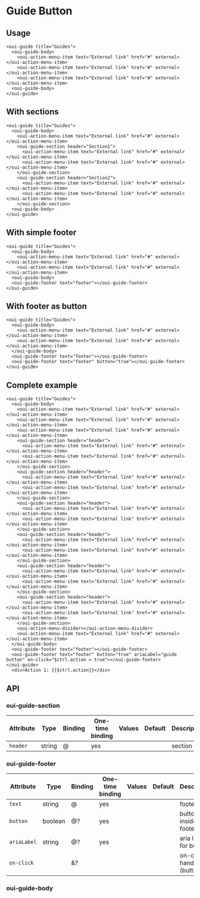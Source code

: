 # Guide Button

<component-status cx-design="complete" ux="complete"></component-status>

## Usage


```html:preview
<oui-guide title="Guides">
  <oui-guide-body>
    <oui-action-menu-item text="External link" href="#" external></oui-action-menu-item>
    <oui-action-menu-item text="External link" href="#" external></oui-action-menu-item>
    <oui-action-menu-item text="External link" href="#" external></oui-action-menu-item>
  <oui-guide-body>  
</oui-guide>
```
## With sections


```html:preview
<oui-guide title="Guides">
  <oui-guide-body>  
    <oui-action-menu-item text="External link" href="#" external></oui-action-menu-item>
    <oui-guide-section header="Section1">
      <oui-action-menu-item text="External link" href="#" external></oui-action-menu-item>
      <oui-action-menu-item text="External link" href="#" external></oui-action-menu-item>
    </oui-guide-section>
    <oui-guide-section header="Section2">
      <oui-action-menu-item text="External link" href="#" external></oui-action-menu-item>
      <oui-action-menu-item text="External link" href="#" external></oui-action-menu-item>
    </oui-guide-section> 
  <oui-guide-body>  
</oui-guide>
```
## With simple footer


```html:preview
<oui-guide title="Guides">
  <oui-guide-body>  
    <oui-action-menu-item text="External link" href="#" external></oui-action-menu-item>
    <oui-action-menu-item text="External link" href="#" external></oui-action-menu-item>
  <oui-guide-body>
  <oui-guide-footer text="footer"></oui-guide-footer>
</oui-guide>
```
## With footer as button


```html:preview
<oui-guide title="Guides">
  <oui-guide-body>
    <oui-action-menu-item text="External link" href="#" external></oui-action-menu-item>
    <oui-action-menu-item text="External link" href="#" external></oui-action-menu-item>
  </oui-guide-body>
  <oui-guide-footer text="footer"></oui-guide-footer>
  <oui-guide-footer text="footer" button="true"></oui-guide-footer>
</oui-guide>
```
## Complete example


```html:preview
<oui-guide title="Guides">
  <oui-guide-body>
    <oui-action-menu-item text="External link" href="#" external></oui-action-menu-item>
    <oui-action-menu-item text="External link" href="#" external></oui-action-menu-item>
    <oui-action-menu-item text="External link" href="#" external></oui-action-menu-item>
    <oui-guide-section header="header">
      <oui-action-menu-item text="External link" href="#" external></oui-action-menu-item>
      <oui-action-menu-item text="External link" href="#" external></oui-action-menu-item>
    </oui-guide-section>
    <oui-guide-section header="header">
      <oui-action-menu-item text="External link" href="#" external></oui-action-menu-item>
      <oui-action-menu-item text="External link" href="#" external></oui-action-menu-item>
    </oui-guide-section>
    <oui-guide-section header="header">
      <oui-action-menu-item text="External link" href="#" external></oui-action-menu-item>
      <oui-action-menu-item text="External link" href="#" external></oui-action-menu-item>
    </oui-guide-section>
    <oui-guide-section header="header">
      <oui-action-menu-item text="External link" href="#" external></oui-action-menu-item>
      <oui-action-menu-item text="External link" href="#" external></oui-action-menu-item>
    </oui-guide-section>
    <oui-guide-section header="header">
      <oui-action-menu-item text="External link" href="#" external></oui-action-menu-item>
      <oui-action-menu-item text="External link" href="#" external></oui-action-menu-item>
    </oui-guide-section>
    <oui-guide-section header="header">
      <oui-action-menu-item text="External link" href="#" external></oui-action-menu-item>
      <oui-action-menu-item text="External link" href="#" external></oui-action-menu-item>
    </oui-guide-section>
    <oui-action-menu-divider></oui-action-menu-divider>
    <oui-action-menu-item text="External link" href="#" external></oui-action-menu-item>
  </oui-guide-body>
  <oui-guide-footer text="footer"></oui-guide-footer>
  <oui-guide-footer text="footer" button="true" ariaLabel="guide button" on-click="$ctrl.action = true"></oui-guide-footer>
</oui-guide>
  <div>Action 1: {{$ctrl.action}}</div>
```


## API

### oui-guide-section

| Attribute         | Type            | Binding | One-time binding | Values                    | Default             | Description                        |
| ----              | ----            | ----    | ----             | ----                      | ----                | ----                               |
| `header`          | string          | @       | yes              |                           |                     | section title                      |

### oui-guide-footer

| Attribute         | Type            | Binding | One-time binding | Values                    | Default             | Description                        |
| ----              | ----            | ----    | ----             | ----                      | ----                | ----                               |
| `text`            | string          | @       | yes              |                           |                     | footer text                        |
| `button`          | boolean         | @?      | yes              |                           |                     | button inside footer               |
| `ariaLabel`       | string          | @?      | yes              |                           |                     | aria label for button              |
| `on-click`        |                 | &?      |                  |                           |                     | on-click handler (button)          |

### oui-guide-body